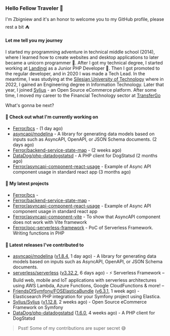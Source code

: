 ### Hello Fellow Traveler 👋

I'm Zbigniew and it's an honor to welcome you to my GitHub profile, please rest a bit ⛺️

#### Let me tell you my journey

I started my programming adventure in technical middle school (2014), where I learned how to create websites and desktop applications to later became a unicorn programmer 🦄. After I got my technical degree, I started working at [Landingi](https://github.com/landingi) as a Junior PHP Developer 🥇. Then I got promoted to the regular developer, and in 2020 I was made a Tech Lead. In the meantime, I was studying at the [Silesian University of Technology](https://www.polsl.pl/en/) where in 2022, I gained an Engineering degree in Information Technology. Later that year, I joined [Sylius](https://github.com/sylius) - an Open Source eCommerce platform. After some time, I moved my career to the Financial Technology sector at [TransferGo](https://github.com/transfergo)

What's gonna be next?

#### 👷 Check out what I'm currently working on

- [Ferror/bcs](https://github.com/Ferror/bcs) -  (1 day ago)
- [asyncapi/modelina](https://github.com/asyncapi/modelina) - A library for generating data models based on inputs such as AsyncAPI, OpenAPI, or JSON Schema documents. (2 days ago)
- [Ferror/backend-service-state-map](https://github.com/Ferror/backend-service-state-map) -  (2 weeks ago)
- [DataDog/php-datadogstatsd](https://github.com/DataDog/php-datadogstatsd) - A PHP client for DogStatsd (2 months ago)
- [Ferror/asyncapi-component-react-usage](https://github.com/Ferror/asyncapi-component-react-usage) - Example of Async API component usage in standard react app (3 months ago)

#### 🌱 My latest projects

- [Ferror/bcs](https://github.com/Ferror/bcs) - 
- [Ferror/backend-service-state-map](https://github.com/Ferror/backend-service-state-map) - 
- [Ferror/asyncapi-component-react-usage](https://github.com/Ferror/asyncapi-component-react-usage) - Example of Async API component usage in standard react app
- [Ferror/asyncapi-component-vite](https://github.com/Ferror/asyncapi-component-vite) - To show that AsyncAPI component does not work with Vite framework
- [Ferror/poc-serverless-framework](https://github.com/Ferror/poc-serverless-framework) - PoC of Serverless Framework. Writing functions in PHP

#### 🔭 Latest releases I've contributed to

- [asyncapi/modelina](https://github.com/asyncapi/modelina) ([v1.8.4](https://github.com/asyncapi/modelina/releases/tag/v1.8.4), 1 day ago) - A library for generating data models based on inputs such as AsyncAPI, OpenAPI, or JSON Schema documents.
- [serverless/serverless](https://github.com/serverless/serverless) ([v3.32.2](https://github.com/serverless/serverless/releases/tag/v3.32.2), 6 days ago) - ⚡ Serverless Framework – Build web, mobile and IoT applications with serverless architectures using AWS Lambda, Azure Functions, Google CloudFunctions &amp; more! – 
- [FriendsOfSymfony/FOSElasticaBundle](https://github.com/FriendsOfSymfony/FOSElasticaBundle) ([v6.3.1](https://github.com/FriendsOfSymfony/FOSElasticaBundle/releases/tag/v6.3.1), 1 week ago) - Elasticsearch PHP integration for your Symfony project using Elastica.
- [Sylius/Sylius](https://github.com/Sylius/Sylius) ([v1.12.8](https://github.com/Sylius/Sylius/releases/tag/v1.12.8), 2 weeks ago) - Open Source eCommerce Framework on Symfony
- [DataDog/php-datadogstatsd](https://github.com/DataDog/php-datadogstatsd) ([1.6.0](https://github.com/DataDog/php-datadogstatsd/releases/tag/1.6.0), 4 weeks ago) - A PHP client for DogStatsd

>
> Psst! Some of my contributions are super secret 😅
>
